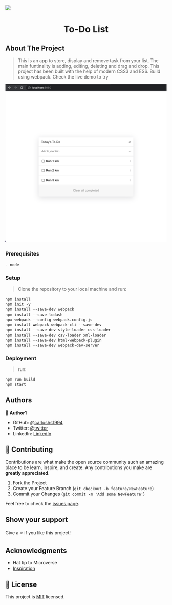 ![](https://img.shields.io/badge/Microverse-blueviolet)
<h1 align="center">To-Do List</h1>

## About The Project

> This is an app to store, display and remove task from your list. The main funtinality is adding, editing, deleting and drag and drop. This project has been built with the help of modern CSS3 and ES6. Build using webpack. Check the live demo to try

![screenshot](./screenshot.png)

### Prerequisites

    - node

### Setup

> Clone the repository to your local machine and run:
```
npm install
npm init -y
npm install --save-dev webpack
npm install --save lodash
npx webpack --config webpack.config.js
npm install webpack webpack-cli --save-dev
npm install --save-dev style-loader css-loader
npm install --save-dev csv-loader xml-loader
npm install --save-dev html-webpack-plugin
npm install --save-dev webpack-dev-server
```

### Deployment

 > run:
 ```
 npm run build
 npm start
 ```

## Authors

👤 **Author1**

- GitHub: [@carloshs1994](https://github.com/carloshs1994)
- Twitter: [@twitter]()
- LinkedIn: [LinkedIn]()

## 🤝 Contributing

Contributions are what make the open source community such an amazing place to be learn, inspire, and create. Any contributions you make are **greatly appreciated**.

1. Fork the Project
2. Create your Feature Branch (`git checkout -b feature/NewFeature`)
3. Commit your Changes (`git commit -m 'Add some NewFeature'`)

Feel free to check the [issues page](../../issues/).

## Show your support

Give a ⭐️ if you like this project!

## Acknowledgments

- Hat tip to Microverse
- [Inspiration](https://www.youtube.com/watch?v=AcUd-_Yjjqg)

## 📝 License

This project is [MIT](./MIT.md) licensed.
